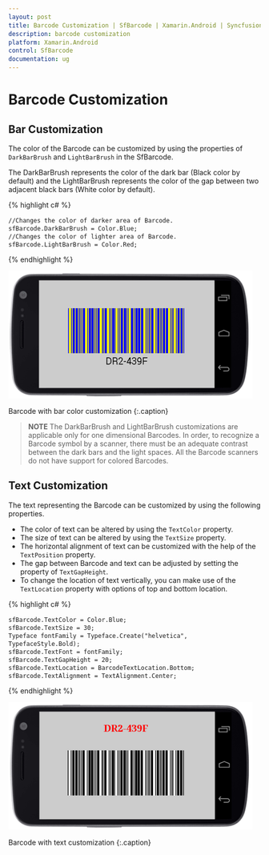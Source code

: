 ```yaml
---
layout: post
title: Barcode Customization | SfBarcode | Xamarin.Android | Syncfusion
description: barcode customization
platform: Xamarin.Android
control: SfBarcode
documentation: ug
---
```


# Barcode Customization

## Bar Customization

The color of the Barcode can be customized by using the properties of `DarkBarBrush` and `LightBarBrush` in the SfBarcode. 

The DarkBarBrush represents the color of the dark bar (Black color by default) and the LightBarBrush represents the color of the gap between two adjacent black bars (White color by default).


{% highlight c# %}

    //Changes the color of darker area of Barcode.
    sfBarcode.DarkBarBrush = Color.Blue;
    //Changes the color of lighter area of Barcode.
    sfBarcode.LightBarBrush = Color.Red;

{% endhighlight %}

![](Barcode-Customization_images/Barcode-Customization_img1.png)  
                               
Barcode with bar color customization
{:.caption}

>**NOTE** The DarkBarBrush and LightBarBrush customizations are applicable only for one dimensional Barcodes. In order, to recognize a Barcode symbol by a scanner, there must be an adequate contrast between the dark bars and the light spaces. All the Barcode scanners do not have support for colored Barcodes.



## Text Customization

The text representing the Barcode can be customized by using the following properties.

* The color of text can be altered by using the `TextColor` property.
* The size of text can be altered by using the `TextSize` property.
* The horizontal alignment of text can be customized with the help of the `TextPosition` property.
* The gap between Barcode and text can be adjusted by setting the property of `TextGapHeight`.
* To change the location of text vertically, you can make use of the `TextLocation` property with options of top and bottom location.

{% highlight c# %}

    sfBarcode.TextColor = Color.Blue;
    sfBarcode.TextSize = 30;
    Typeface fontFamily = Typeface.Create("helvetica", TypefaceStyle.Bold);
    sfBarcode.TextFont = fontFamily;
    sfBarcode.TextGapHeight = 20;
    sfBarcode.TextLocation = BarcodeTextLocation.Bottom;
    sfBarcode.TextAlignment = TextAlignment.Center;

{% endhighlight %}

![](Barcode-Customization_images/Barcode-Customization_img3.png)
                                                          
Barcode with text customization
{:.caption}

